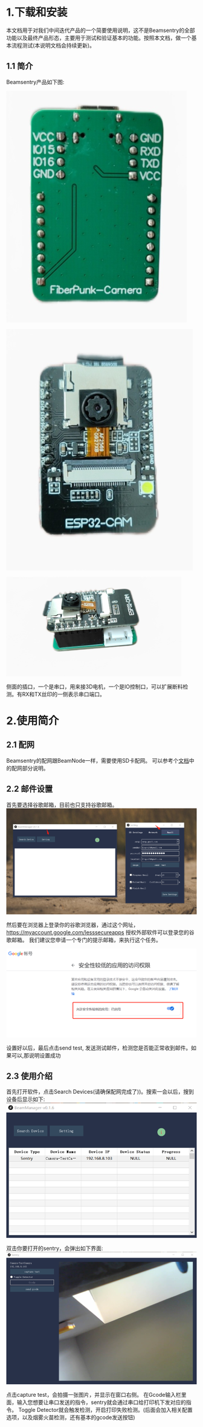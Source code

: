 # 1.下载和安装

本文档用于对我们中间迭代产品的一个简要使用说明，这不是Beamsentry的全部功能以及最终产品形态，主要用于测试和验证基本的功能。按照本文档，做一个基本流程测试(本说明文档会持续更新)。

## 1.1 简介

Beamsentry产品如下图:

![img alt ><](../images/sentry/1-1.png)

![img alt ><](../images/sentry/1-2.png)

![img alt ><](../images/sentry/1-3.png)

侧面的插口，一个是串口，用来接3D电机，一个是IO控制口，可以扩展断料检测。有RX和TX丝印的一侧表示串口端口。

# 2.使用简介

## 2.1 配网
Beamsentry的配网跟BeamNode一样，需要使用SD卡配网。 可以参考个[文档](../start.md)中的配网部分说明。

## 2.2 邮件设置

首先要选择谷歌邮箱，目前也只支持谷歌邮箱。
![img alt ><](../images/sentry/1-4.png)

然后要在浏览器上登录你的谷歌浏览器，通过这个网址，https://myaccount.google.com/lesssecureapps
授权外部软件可以登录您的谷歌邮箱。 我们建议您申请一个专门的提示邮箱，来执行这个任务。

![img alt ><](../images/sentry/1-5.png)

设置好以后，最后点击send test, 发送测试邮件，检测您是否能正常收到邮件。如果可以,那说明设置成功


## 2.3 使用介绍

首先打开软件，点击Search Devices(请确保配网完成了))。搜索一会以后，搜到设备后显示如下:
![img alt ><](../images/sentry/1-6.png)

双击你要打开的sentry，会弹出如下界面:
![img alt ><](../images/sentry/1-7.png)

点击capture test，会拍摄一张图片，并显示在窗口右侧。 在Gcode输入栏里面，输入您想要让串口发送的指令，sentry就会通过串口给打印机下发对应的指令。 Toggle Detector就会触发检测，开启打印失败检测。(后面会加入相关配置选项，以及烟雾火苗检测，还有基本的gcode发送按钮)